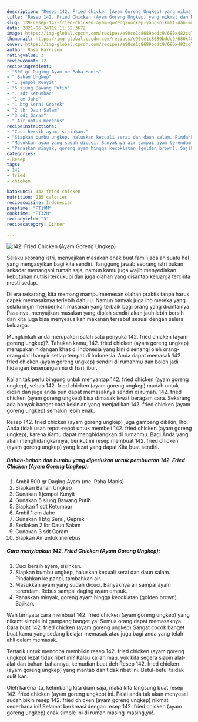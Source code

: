 ```yaml
---
description: "Resep 142. Fried Chicken (Ayam Goreng Ungkep) yang nikmat dan Mudah Dibuat"
title: "Resep 142. Fried Chicken (Ayam Goreng Ungkep) yang nikmat dan Mudah Dibuat"
slug: 139-resep-142-fried-chicken-ayam-goreng-ungkep-yang-nikmat-dan-mudah-dibuat
date: 2021-06-24T19:11:52.367Z
image: https://img-global.cpcdn.com/recipes/e90ce1c8689bddc9/680x482cq70/142-fried-chicken-ayam-goreng-ungkep-foto-resep-utama.jpg
thumbnail: https://img-global.cpcdn.com/recipes/e90ce1c8689bddc9/680x482cq70/142-fried-chicken-ayam-goreng-ungkep-foto-resep-utama.jpg
cover: https://img-global.cpcdn.com/recipes/e90ce1c8689bddc9/680x482cq70/142-fried-chicken-ayam-goreng-ungkep-foto-resep-utama.jpg
author: Rosa Harrison
ratingvalue: 3
reviewcount: 12
recipeingredient:
- "500 gr Daging Ayam me Paha Manis"
- " Bahan Ungkep"
- "1 jempol Kunyit"
- "5 siung Bawang Putih"
- "1 sdt Ketumbar"
- "1 cm Jahe"
- "1 btg Serai Geprek"
- "2 lbr Daun Salam"
- "3 sdt Garam"
- " Air untuk merebus"
recipeinstructions:
- "Cuci bersih ayam, sisihkan."
- "Siapkan bumbu ungkep, haluskan kecuali serai dan daun salam. Pindahkan ke panci, tambahkan air."
- "Masukkan ayam yang sudah dicuci. Banyaknya air sampai ayam terendam. Rebus sampai daging ayam empuk."
- "Panaskan minyak, goreng ayam hingga kecoklatan (golden brown). Sajikan."
categories:
- Resep
tags:
- 142
- fried
- chicken

katakunci: 142 fried chicken 
nutrition: 285 calories
recipecuisine: Indonesian
preptime: "PT19M"
cooktime: "PT32M"
recipeyield: "3"
recipecategory: Dinner

---
```



![142. Fried Chicken (Ayam Goreng Ungkep)](https://img-global.cpcdn.com/recipes/e90ce1c8689bddc9/680x482cq70/142-fried-chicken-ayam-goreng-ungkep-foto-resep-utama.jpg)

Selaku seorang istri, menyajikan masakan enak buat famili adalah suatu hal yang mengasyikan bagi kita sendiri. Tanggung jawab seorang istri bukan sekadar menangani rumah saja, namun kamu juga wajib menyediakan kebutuhan nutrisi tercukupi dan juga olahan yang disantap keluarga tercinta mesti sedap.

Di era  sekarang, kita memang mampu memesan olahan praktis tanpa harus capek memasaknya terlebih dahulu. Namun banyak juga lho mereka yang selalu ingin memberikan makanan yang terbaik bagi orang yang dicintainya. Pasalnya, menyajikan masakan yang diolah sendiri akan jauh lebih bersih dan kita juga bisa menyesuaikan makanan tersebut sesuai dengan selera keluarga. 



Mungkinkah anda merupakan salah satu penyuka 142. fried chicken (ayam goreng ungkep)?. Tahukah kamu, 142. fried chicken (ayam goreng ungkep) merupakan hidangan khas di Indonesia yang kini disenangi oleh orang-orang dari hampir setiap tempat di Indonesia. Anda dapat memasak 142. fried chicken (ayam goreng ungkep) sendiri di rumahmu dan boleh jadi hidangan kesenanganmu di hari libur.

Kalian tak perlu bingung untuk menyantap 142. fried chicken (ayam goreng ungkep), sebab 142. fried chicken (ayam goreng ungkep) mudah untuk dicari dan juga anda pun dapat memasaknya sendiri di rumah. 142. fried chicken (ayam goreng ungkep) bisa dimasak lewat beragam cara. Sekarang ada banyak banget cara kekinian yang menjadikan 142. fried chicken (ayam goreng ungkep) semakin lebih enak.

Resep 142. fried chicken (ayam goreng ungkep) juga gampang dibikin, lho. Anda tidak usah repot-repot untuk membeli 142. fried chicken (ayam goreng ungkep), karena Kamu dapat menghidangkan di rumahmu. Bagi Anda yang akan menghidangkannya, berikut ini resep membuat 142. fried chicken (ayam goreng ungkep) yang lezat yang dapat Kita buat sendiri.

<!--inarticleads1-->

##### Bahan-bahan dan bumbu yang diperlukan untuk pembuatan 142. Fried Chicken (Ayam Goreng Ungkep):

1. Ambil 500 gr Daging Ayam (me. Paha Manis)
1. Siapkan  Bahan Ungkep
1. Gunakan 1 jempol Kunyit
1. Gunakan 5 siung Bawang Putih
1. Siapkan 1 sdt Ketumbar
1. Ambil 1 cm Jahe
1. Gunakan 1 btg Serai, Geprek
1. Sediakan 2 lbr Daun Salam
1. Gunakan 3 sdt Garam
1. Siapkan  Air untuk merebus




<!--inarticleads2-->

##### Cara menyiapkan 142. Fried Chicken (Ayam Goreng Ungkep):

1. Cuci bersih ayam, sisihkan.
1. Siapkan bumbu ungkep, haluskan kecuali serai dan daun salam. Pindahkan ke panci, tambahkan air.
1. Masukkan ayam yang sudah dicuci. Banyaknya air sampai ayam terendam. Rebus sampai daging ayam empuk.
1. Panaskan minyak, goreng ayam hingga kecoklatan (golden brown). Sajikan.




Wah ternyata cara membuat 142. fried chicken (ayam goreng ungkep) yang nikamt simple ini gampang banget ya! Semua orang dapat memasaknya. Cara buat 142. fried chicken (ayam goreng ungkep) Sangat cocok banget buat kamu yang sedang belajar memasak atau juga bagi anda yang telah ahli dalam memasak.

Tertarik untuk mencoba membikin resep 142. fried chicken (ayam goreng ungkep) lezat tidak ribet ini? Kalau kalian mau, yuk kita segera siapin alat-alat dan bahan-bahannya, kemudian buat deh Resep 142. fried chicken (ayam goreng ungkep) yang mantab dan tidak ribet ini. Betul-betul taidak sulit kan. 

Oleh karena itu, ketimbang kita diam saja, maka kita langsung buat resep 142. fried chicken (ayam goreng ungkep) ini. Pasti anda tak akan menyesal sudah bikin resep 142. fried chicken (ayam goreng ungkep) nikmat sederhana ini! Selamat berkreasi dengan resep 142. fried chicken (ayam goreng ungkep) enak simple ini di rumah masing-masing,ya!.

